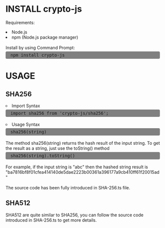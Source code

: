 # INSTALL crypto-js
Requirements:
<li> Node.js  </li>
<li> npm (Node.js package manager) </li>
<br>
Install by using Command Prompt:

<div style = "background: grey; padding: 0.25rem 1rem; margin: 0.25rem 0 1rem 0; border-radius: 0.25rem; font-family: monospace">npm install crypto-js</div>

# USAGE
## SHA256
 <li style = "list-style:circle"> Import Syntax
 </li>
 <div style = "background: grey; padding: 0.25rem 1rem; margin: 0.25rem 0 1rem 0; border-radius: 0.25rem; font-family: monospace">import sha256 from 'crypto-js/sha256';</div>
 <li style = "list-style:circle"> Usage Syntax
 </li>
  <div style = "background: grey; padding: 0.25rem 1rem; margin: 0.25rem 0 1rem 0; border-radius: 0.25rem; font-family: monospace">sha256(string)</div>
  The method sha256(string) returns the hash result of the input string. To get the result as a string, just use the toString() method
    <div style = "background: grey; padding: 0.25rem 1rem; margin: 0.25rem 0 1rem 0; border-radius: 0.25rem; font-family: monospace">sha256(string).toString()</div>
  
  For example, if the input string is "abc" then the hashed string result is
  <br>
  "ba7816bf8f01cfea414140de5dae2223b00361a396177a9cb410ff61f20015ad"
  <br> <br>
  The source code has been fully introduced in SHA-256.ts file.
  ## SHA512
  SHA512 are quite similar to SHA256, you can follow the source code introduced in SHA-256.ts to get more details. 